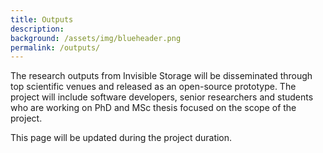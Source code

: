 ```yaml
---
title: Outputs
description:
background: /assets/img/blueheader.png
permalink: /outputs/
---
```


The research outputs from Invisible Storage will be disseminated through top scientific venues and released as an open-source prototype.  The project will include software developers, senior researchers and students who are working on PhD and MSc thesis focused on the scope of the project.

This page will be updated during the project duration.
